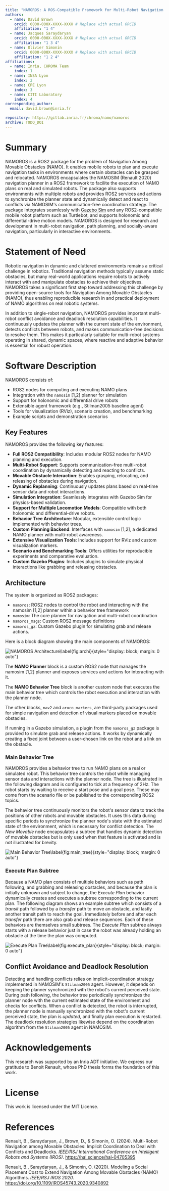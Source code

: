 ```yaml
---
title: "NAMOROS: A ROS-Compatible Framework for Multi-Robot Navigation Among Movable Obstacles"
authors:
  - name: David Brown
    orcid: 0000-000X-XXXX-XXXX # Replace with actual ORCID
    affiliation: "1 4"
  - name: Jacques Saraydaryan
    orcid: 0000-000X-XXXX-XXXX # Replace with actual ORCID
    affiliation: "1 3 4"
  - name: Olivier Simonin
    orcid: 0000-000X-XXXX-XXXX # Replace with actual ORCID
    affiliation: "1 2 4"
affiliations:
  - name: Inria, CHROMA Team
    index: 1
  - name: INSA Lyon
    index: 2
  - name: CPE Lyon
    index: 3
  - name: CITI Laboratory
    index: 4
corresponding_author:
  email: david.brown@inria.fr

repository: https://gitlab.inria.fr/chroma/namo/namoros
archive: TODO_DOI
---
```


# Summary

NAMOROS is a ROS2 package for the problem of Navigation Among Movable Obstacles (NAMO). It enables mobile robots to plan and execute navigation tasks in environments where certain obstacles can be grasped and relocated. NAMOROS encapsulates the NAMOSIM (Renault 2020) navigation planner in a ROS2 framework to facilite the execution of NAMO plans on real and simulated robots. The package also supports environments with multiple robots and provides ROS2 services and actions to synchronize the planner state and dynamically detect and react to conflicts via NAMOSIM's communication-free coordination strategy. The package integrates seamlessly with [Gazebo Sim](https://gazebosim.org/home) and any ROS2-compatible mobile robot platform such as Turtlebot, and supports holonomic and differential-drive motion models. NAMOROS is designed for research and development in multi-robot navigation, path planning, and socially-aware navigation, particularly in interactive environments.

# Statement of Need

Robotic navigation in dynamic and cluttered environments remains a critical challenge in robotics. Traditional navigation methods typically assume static obstacles, but many real-world applications require robots to actively interact with and manipulate obstacles to achieve their objectives. NAMOROS takes a significant first step toward addressing this challenge by providing open-source tools for Navigation Among Movable Obstacles (NAMO), thus enabling reproducible research in and practical deployment of NAMO algorithms on real robotic systems.

In addition to single-robot navigation, NAMOROS provides important multi-robot conflict avoidance and deadlock resolution capabilities. It continuously updates the planner with the current state of the environment, detects conflicts between robots, and makes communication-free decisions to resolve them. This makes it particularly suitable for multi-robot systems operating in shared, dynamic spaces, where reactive and adaptive behavior is essential for robust operation.

# Software Description

NAMOROS consists of:

- ROS2 nodes for computing and executing NAMO plans
- Integration with the `namosim` [1,2] planner for simulation
- Support for holonomic and differential drive robots
- Extensible agent framework (e.g., Stilman2005 baseline agent)
- Tools for visualization (RViz), scenario creation, and benchmarking
- Example scripts and demonstration scenarios

## Key Features

NAMOROS provides the following key features:

- **Full ROS2 Compatibility**: Includes modular ROS2 nodes for NAMO planning and execution.
- **Multi-Robot Support**: Supports communication-free multi-robot coordination by dynamically detecting and reacting to conflicts.
- **Movable Obstacle Interaction**: Enables grasping, relocating, and releasing of obstacles during navigation.
- **Dynamic Replanning**: Continuously updates plans based on real-time sensor data and robot interactions.
- **Simulation Integration**: Seamlessly integrates with Gazebo Sim for physics-based validation.
- **Support for Multiple Locomotion Models**: Compatible with both holonomic and differential-drive robots.
- **Behavior Tree Architecture**: Modular, extensible control logic implemented with behavior trees.
- **Custom Planning Backend**: Interfaces with `namosim` [1,2], a dedicated NAMO planner with multi-robot awareness.
- **Extensive Visualization Tools**: Includes support for RViz and custom visualization markers.
- **Scenario and Benchmarking Tools**: Offers utilities for reproducible experiments and comparative evaluation.
- **Custom Gazebo Plugins**: Includes plugins to simulate physical interactions like grabbing and releasing obstacles.

## Architecture

The system is organized as ROS2 packages:

- `namoros`: ROS2 nodes to control the robot and interacting with the namosim [1,2] planner within a behavior tree framework
- `namosim`: The core planner for navigation and multi-robot coordination
- `namoros_msgs`: Custom ROS2 message definitions
- `namoros_gz`: Custom Gazebo plugin for simulating grab and release actions.

Here is a block diagram showing the main components of NAMOROS:

![NAMOROS Architecture\label{fig:archi}](./static/NAMOROS_Architecture.png){style="display: block; margin: 0 auto"}

The **NAMO Planner** block is a custom ROS2 node that manages the namosim [1,2] planner and exposes services and actions for interacting with it.

The **NAMO Behavior Tree** block is another custom node that executes the main behavior tree which controls the robot execution and interaction with the planner node.

The other blocks, `nav2` and `aruco_markers`, are third-party packages used for simple navigation and detection of visual markers placed on movable obstacles.

If running in a Gazebo simulation, a plugin from the `namoros_gz` package is provided to simulate grab and release actions. It works by dynamically creating a fixed joint between a user-chosen link on the robot and a link on the obstacle.

### Main Behavior Tree

NAMOROS provides a behavior tree to run NAMO plans on a real or simulated robot. This behavior tree controls the robot while managing sensor data and interactions with the planner node. The tree is illustrated in the following diagram and is configured to tick at a frequency of 2Hz. The robot starts by waiting to receive a start pose and a goal pose. These may come from the scenario file or be published to the corresponding ROS2 topics.

The behavior tree continuously monitors the robot's sensor data to track the positions of other robots and movable obstacles. It uses this data during specific periods to synchronize the planner node's state with the estimated state of the environment, which is necessary for conflict detection. The _New Movable_ node encapsulates a subtree that handles dynamic detection of movable obstacles but is only used when that feature is activated and is not illustrated for brevity.

![Main Behavior Tree\label{fig:main_tree}](./static/namo_main_tree.svg){style="display: block; margin: 0 auto"}

### Execute Plan Subtree

Because a NAMO plan consists of multiple behaviors such as path following, and grabbing and releasing obstacles, and because the plan is initially unknown and subject to change, the _Execute Plan_ behavior dynamically creates and executes a subtree corresponding to the current plan. The following diagram shows an example subtree which consists of a _transit_ path followed by a _transfer_ path to move an obstacle, and lastly another transit path to reach the goal. Immediately before and after each _transfer_ path there are also grab and release sequences. Each of these behaviors are themselves small subtrees. The _Execute Plan_ subtree always starts with a release behavior just in case the robot was already holding an obstacle at the time the plan was computed.

![Execute Plan Tree\label{fig:execute_plan}](./static/execute_plan_tree.svg){style="display: block; margin: 0 auto"}

## Conflict Avoidance and Deadlock Resolution

Detecting and handling conflicts relies on implicit-coordination strategy implemented in NAMOSIM's `Stilman2005` agent. However, it depends on keeping the planner synchronized with the robot's current perceived state. During path following, the behavior tree periodically synchronizes the planner node with the current estimated state of the environment and checks for conflicts. When a conflict is detected, the robot is interrupted, the planner node is manually synchronized with the robot's current perceived state, the plan is _updated_, and finally plan execution is restarted. The deadlock resolution strategies likewise depend on the coordination algorithm from the `Stilman2005` agent in NAMOSIM.

# Acknowledgements

This research was supported by an Inria ADT initiative. We express our gratitude to Benoit Renault, whose PhD thesis forms the foundation of this work.

# License

This work is licensed under the MIT License.

# References

Renault, B., Saraydaryan, J., Brown, D., & Simonin, O. (2024). Multi-Robot Navigation among Movable Obstacles: Implicit Coordination to Deal with Conflicts and Deadlocks. _IEEE/RSJ International Conference on Intelligent Robots and Systems (IROS)_. https://hal.science/hal-04705395

Renault, B., Saraydaryan, J., & Simonin, O. (2020). Modeling a Social Placement Cost to Extend Navigation Among Movable Obstacles (NAMO) Algorithms. _IEEE/RSJ IROS 2020_. https://doi.org/10.1109/IROS45743.2020.9340892
